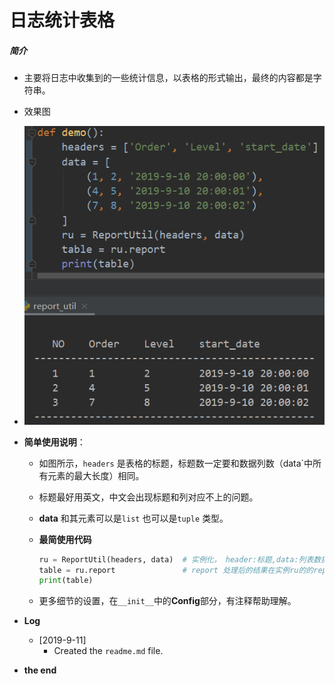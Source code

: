 # 日志统计表格

##### 简介
+ 主要将日志中收集到的一些统计信息，以表格的形式输出，最终的内容都是字符串。

+  效果图
+  ![report_demo](assets/report_demo.jpg)



+ **简单使用说明**：

  + 如图所示，`headers` 是表格的标题，标题数一定要和数据列数（data`中所有元素的最大长度）相同。

  + 标题最好用英文，中文会出现标题和列对应不上的问题。

  + **data** 和其元素可以是`list` 也可以是`tuple` 类型。

  + **最简使用代码**

    ```python
    ru = ReportUtil(headers, data)	# 实例化， header:标题,data:列表数据
    table = ru.report				# report 处理后的结果在实例ru的的report属性中
    print(table)
    ```

  + 更多细节的设置，在`__init__`中的**Config**部分，有注释帮助理解。

+ **Log**

  + [2019-9-11]
    + Created the `readme.md` file.

+ **the end**